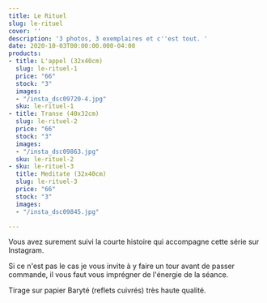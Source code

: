 ```yaml
---
title: Le Rituel
slug: le-rituel
cover: ''
description: '3 photos, 3 exemplaires et c''est tout. '
date: 2020-10-03T00:00:00.000-04:00
products:
- title: L'appel (32x40cm)
  slug: le-rituel-1
  price: "66"
  stock: "3"
  images:
  - "/insta_dsc09720-4.jpg"
  sku: le-rituel-1
- title: Transe (40x32cm)
  slug: le-rituel-2
  price: "66"
  stock: "3"
  images:
  - "/insta_dsc09863.jpg"
  sku: le-rituel-2
- sku: le-rituel-3
  title: Meditate (32x40cm)
  slug: le-rituel-3
  price: "66"
  stock: "3"
  images:
  - "/insta_dsc09845.jpg"

---
```

Vous avez surement suivi la courte histoire qui accompagne cette série sur Instagram.

Si ce n'est pas le cas je vous invite à y faire un tour avant de passer commande, il vous faut vous imprégner de l'énergie de la séance.

Tirage sur papier Baryté (reflets cuivrés) très haute qualité.